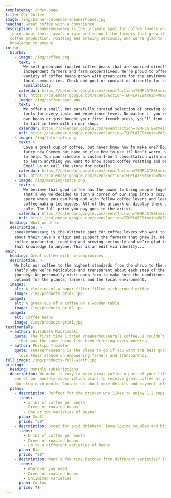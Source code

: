 ```yaml
---
templateKey: index-page
title: Our Coffee
image: /img/banner-calendar-sneakerhouse.jpg
heading: Great coffee with a conscience
description: sneakerhousearg is the ultimate spot for coffee lovers who want to
  learn about their java’s origin and support the farmers that grew it. We take
  coffee production, roasting and brewing seriously and we’re glad to pass that
  knowledge to anyone.
intro:
  blurbs:
    - image: /img/coffee.png
      text: >
        We sell green and roasted coffee beans that are sourced directly from
        independent farmers and farm cooperatives. We’re proud to offer a
        variety of coffee beans grown with great care for the environment and
        local communities. Check our post or contact us directly for current
        availability.
      calendar: https://calendar.google.com/event?action=TEMPLATE&tmeid=MWZyYjNlbm9mbmhzOG9pZzRocjE5dXVjanIgdG9teW1laGRpQG0&tmsrc=tomymehdi%40gmail.com
      url: https://calendar.google.com/event?action=TEMPLATE&tmeid=MWZyYjNlbm9mbmhzOG9pZzRocjE5dXVjanIgdG9teW1laGRpQG0&tmsrc=tomymehdi%40gmail.com
    - image: /img/coffee-gear.png
      text: >
        We offer a small, but carefully curated selection of brewing gear and
        tools for every taste and experience level. No matter if you roast your
        own beans or just bought your first french press, you’ll find a gadget
        to fall in love with in our shop.
      calendar: https://calendar.google.com/event?action=TEMPLATE&tmeid=MWZyYjNlbm9mbmhzOG9pZzRocjE5dXVjanIgdG9teW1laGRpQG0&tmsrc=tomymehdi%40gmail.com
      url: https://calendar.google.com/event?action=TEMPLATE&tmeid=MWZyYjNlbm9mbmhzOG9pZzRocjE5dXVjanIgdG9teW1laGRpQG0&tmsrc=tomymehdi%40gmail.com
    - image: /img/tutorials.png
      text: >
        Love a great cup of coffee, but never knew how to make one? Bought a
        fancy new Chemex but have no clue how to use it? Don't worry, we’re here
        to help. You can schedule a custom 1-on-1 consultation with our baristas
        to learn anything you want to know about coffee roasting and brewing.
        Email us or call the store for details.
      calendar: https://calendar.google.com/event?action=TEMPLATE&tmeid=MWZyYjNlbm9mbmhzOG9pZzRocjE5dXVjanIgdG9teW1laGRpQG0&tmsrc=tomymehdi%40gmail.com
      url: https://calendar.google.com/event?action=TEMPLATE&tmeid=MWZyYjNlbm9mbmhzOG9pZzRocjE5dXVjanIgdG9teW1laGRpQG0&tmsrc=tomymehdi%40gmail.com
    - image: /img/meeting-space.png
      text: >
        We believe that good coffee has the power to bring people together.
        That’s why we decided to turn a corner of our shop into a cozy meeting
        space where you can hang out with fellow coffee lovers and learn about
        coffee making techniques. All of the artwork on display there is for
        sale. The full price you pay goes to the artist.
      calendar: https://calendar.google.com/event?action=TEMPLATE&tmeid=MWZyYjNlbm9mbmhzOG9pZzRocjE5dXVjanIgdG9teW1laGRpQG0&tmsrc=tomymehdi%40gmail.com
      url: https://calendar.google.com/event?action=TEMPLATE&tmeid=MWZyYjNlbm9mbmhzOG9pZzRocjE5dXVjanIgdG9teW1laGRpQG0&tmsrc=tomymehdi%40gmail.com
  heading: What we offer
  description: >
    sneakerhousearg is the ultimate spot for coffee lovers who want to learn
    about their java’s origin and support the farmers that grew it. We take
    coffee production, roasting and brewing seriously and we’re glad to pass
    that knowledge to anyone. This is an edit via identity...
main:
  heading: Great coffee with no compromises
  description: >
    We hold our coffee to the highest standards from the shrub to the cup.
    That’s why we’re meticulous and transparent about each step of the coffee’s
    journey. We personally visit each farm to make sure the conditions are
    optimal for the plants, farmers and the local environment.
  image1:
    alt: A close-up of a paper filter filled with ground coffee
    image: /img/products-grid3.jpg
  image2:
    alt: A green cup of a coffee on a wooden table
    image: /img/products-grid2.jpg
  image3:
    alt: Coffee beans
    image: /img/products-grid1.jpg
testimonials:
  - author: Elisabeth Kaurismäki
    quote: The first time I tried sneakerhousearg’s coffee, I couldn’t even believe
      that was the same thing I’ve been drinking every morning.
  - author: Philipp Trommler
    quote: sneakerhousearg is the place to go if you want the best quality coffee. I
      love their stance on empowering farmers and transparency.
full_image: /img/products-full-width.jpg
pricing:
  heading: Monthly subscriptions
  description: We make it easy to make great coffee a part of your life. Choose
    one of our monthly subscription plans to receive great coffee at your
    doorstep each month. Contact us about more details and payment info.
  plans:
    - description: Perfect for the drinker who likes to enjoy 1-2 cups per day.
      items:
        - 3 lbs of coffee per month
        - Green or roasted beans"
        - One or two varieties of beans"
      plan: Small
      price: "50"
    - description: Great for avid drinkers, java-loving couples and bigger crowds
      items:
        - 6 lbs of coffee per month
        - Green or roasted beans
        - Up to 4 different varieties of beans
      plan: Big
      price: "80"
    - description: Want a few tiny batches from different varieties? Try our custom plan
      items:
        - Whatever you need
        - Green or roasted beans
        - Unlimited varieties
      plan: Custom
      price: ??
---
```

